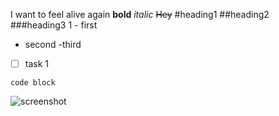 I want to feel alive again
**bold**
*italic*
~~Hey~~
#heading1
##heading2
###heading3
1 - first
   - second
     -third
- [ ] task 1
```
code block
```
![screenshot](46950f5851cb8181ff1dc0e56f62c873.PNG)
